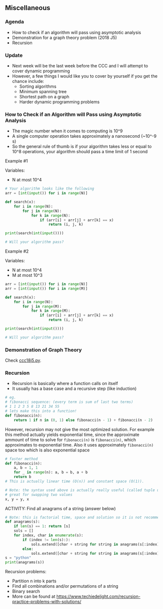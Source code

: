 ## Miscellaneous

### Agenda
* How to check if an algorithm will pass using asymptotic analysis
* Demonstration for a graph theory problem (2018 J5)
* Recursion

### Update
* Next week will be the last week before the CCC and I will attempt to cover dynamic programming
* However, a few things I would like you to cover by yourself if you get the chance include:
    * Sorting algorithms
    * Minimum spanning tree
    * Shortest path on a graph
    * Harder dynamic programming problems

### How to Check if an Algorithm will Pass using Asymptotic Analysis
* The magic number when it comes to computing is 10^9
* A single computer operation takes approximately a nanosecond (~10^-9 s)
* So the general rule of thumb is if your algorithm takes less or equal to 10^8 operations, your algorithm should pass a time limit of 1 second

Example #1

Variables:
* N at most 10^4
```py
# Your algorithm looks like the following
arr = [int(input()) for i in range(N)]

def search(x):
    for i in range(N):
        for j in range(N):
            for k in range(N):
                if (arr[i] + arr[j] + arr[k] == x)
                    return (i, j, k)

print(search(int(input())))

# Will your algorithm pass?
```

Example #2

Variables:
* N at most 10^4
* M at most 10^3
```py
arr = [int(input()) for i in range(N)]
arr = [int(input()) for i in range(M)]

def search(x):
    for i in range(N):
        for j in range(M):
            for k in range(M):
                if (arr[i] + arr[j] + arr[k] == x)
                    return (i, j, k)

print(search(int(input())))

# Will your algorithm pass?
```

### Demonstration of Graph Theory
Check [ccc18j5.py](https://github.com/kevinlu1248/ccc_python_lessons/Lesson%2012/ccc18j5.py).

### Recursion
* Recursion is basically where a function calls on itself
* It usually has a base case and a recursive step (like induction)

```py
# eg.
# fibonacci sequence: (every term is sum of last two terms)
# 1 1 2 3 5 8 13 21 34 55
# lets make this into a function!
def fibonacci(n):
    return 1 if n in (0, 1) else fibonacci(n - 1) + fibonacci(n - 2)
```

However, recursion may not give the most optimized solution. For example this method actually yields exponential time, since the approximate ammount of time to solve for ```fibonacci(n)``` is ```fibonacci(n)```, which approximates to exponential time. Also it uses approximately ```fibonacci(n)``` space too which is also exponential space

```py
# faster method
def fibonacci(n):
    a, b = 1, 1
    for _ in range(n): a, b = b, a + b
    return b
# This is actually linear time (O(n)) and constant space (O(1)).

# Note: the syntax used above is actually really useful (called tuple unwrapping)
# great for swapping two values
x, y = y, x
```

ACTIVITY: Find all anagrams of a string (answer below)

```py
# Note: this is factorial time, space and solution so it is not recommended to try anything above 10 characters (your computer may crash)
def anagrams(s):
    if len(s) == 1: return [s]
    sols = []
    for index, char in enumerate(s):
        if (index != len(s):):
            sols.extend([char + string for string in anagrams(s[:index] + s[index + 1:])])
        else:
            sols.extend([char + string for string in anagrams(s[:index])])
s = "python"
print(anagrams(s))
```

Recursion problems:
* Partition n into k parts
* Find all combinations and/or permutations of a string
* Binary search
* More can be found at https://www.techiedelight.com/recursion-practice-problems-with-solutions/ 
